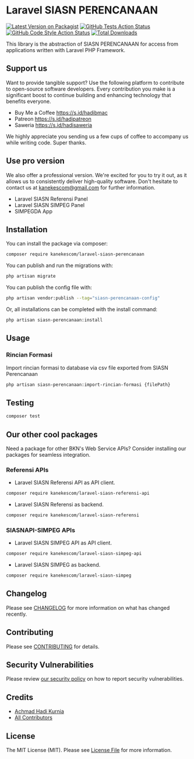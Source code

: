 # Laravel SIASN PERENCANAAN

[![Latest Version on Packagist](https://img.shields.io/packagist/v/kanekescom/laravel-siasn-perencanaan.svg?style=flat-square)](https://packagist.org/packages/kanekescom/laravel-siasn-perencanaan)
[![GitHub Tests Action Status](https://img.shields.io/github/actions/workflow/status/kanekescom/laravel-siasn-perencanaan/run-tests.yml?branch=main&label=tests&style=flat-square)](https://github.com/kanekescom/laravel-siasn-perencanaan/actions?query=workflow%3Arun-tests+branch%3Amain)
[![GitHub Code Style Action Status](https://img.shields.io/github/actions/workflow/status/kanekescom/laravel-siasn-perencanaan/fix-php-code-style-issues.yml?branch=main&label=code%20style&style=flat-square)](https://github.com/kanekescom/laravel-siasn-perencanaan/actions?query=workflow%3A"Fix+PHP+code+style+issues"+branch%3Amain)
[![Total Downloads](https://img.shields.io/packagist/dt/kanekescom/laravel-siasn-perencanaan.svg?style=flat-square)](https://packagist.org/packages/kanekescom/laravel-siasn-perencanaan)

This library is the abstraction of SIASN PERENCANAAN for access from applications written with Laravel PHP Framework.

## Support us

Want to provide tangible support? Use the following platform to contribute to open-source software developers. Every contribution you make is a significant boost to continue building and enhancing technology that benefits everyone.

- Buy Me a Coffee https://s.id/hadibmac
- Patreon https://s.id/hadipatreon
- Saweria https://s.id/hadisaweria

We highly appreciate you sending us a few cups of coffee to accompany us while writing code. Super thanks.

## Use pro version

We also offer a professional version. We're excited for you to try it out, as it allows us to consistently deliver high-quality software. Don't hesitate to contact us at kanekescom@gmail.com for further information.

- Laravel SIASN Referensi Panel
- Laravel SIASN SIMPEG Panel
- SIMPEGDA App

## Installation

You can install the package via composer:

```bash
composer require kanekescom/laravel-siasn-perencanaan
```

You can publish and run the migrations with:

```bash
php artisan migrate
```

You can publish the config file with:

```bash
php artisan vendor:publish --tag="siasn-perencanaan-config"
```

Or, all installations can be completed with the install command:

```bash
php artisan siasn-perencanaan:install
```

## Usage

### Rincian Formasi

Import rincian formasi to database via csv file exported from SIASN Perencanaan

```bash
php artisan siasn-perencanaan:import-rincian-formasi {filePath}
```

## Testing

```bash
composer test
```

## Our other cool packages

Need a package for other BKN's Web Service APIs? Consider installing our packages for seamless integration.

### Referensi APIs

- Laravel SIASN Referensi API as API client.
  
```bash
composer require kanekescom/laravel-siasn-referensi-api
```

- Laravel SIASN Referensi as backend.
  
```bash
composer require kanekescom/laravel-siasn-referensi
```
</details>

### SIASNAPI-SIMPEG APIs

- Laravel SIASN SIMPEG API as API client.
  
```bash
composer require kanekescom/laravel-siasn-simpeg-api
```

- Laravel SIASN SIMPEG as backend.
  
```bash
composer require kanekescom/laravel-siasn-simpeg
```

## Changelog

Please see [CHANGELOG](CHANGELOG.md) for more information on what has changed recently.

## Contributing

Please see [CONTRIBUTING](CONTRIBUTING.md) for details.

## Security Vulnerabilities

Please review [our security policy](../../security/policy) on how to report security vulnerabilities.

## Credits

- [Achmad Hadi Kurnia](https://github.com/kanekescom)
- [All Contributors](../../contributors)

## License

The MIT License (MIT). Please see [License File](LICENSE.md) for more information.
